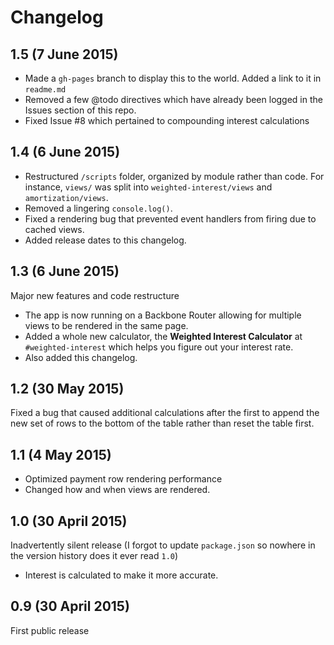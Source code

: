 # Changelog

## 1.5 (7 June 2015)

* Made a `gh-pages` branch to display this to the world. Added a link to it in `readme.md`
* Removed a few @todo directives which have already been logged in the Issues section of this repo.
* Fixed Issue #8 which pertained to compounding interest calculations

## 1.4 (6 June 2015)

* Restructured `/scripts` folder, organized by module rather than code. For instance, `views/` was split into `weighted-interest/views` and `amortization/views`.
* Removed a lingering `console.log()`.
* Fixed a rendering bug that prevented event handlers from firing due to cached views.
* Added release dates to this changelog.

## 1.3 (6 June 2015)

Major new features and code restructure

* The app is now running on a Backbone Router allowing for multiple views to be rendered in the same page.
* Added a whole new calculator, the **Weighted Interest Calculator** at `#weighted-interest` which helps you figure out your interest rate.
* Also added this changelog.

## 1.2 (30 May 2015)

Fixed a bug that caused additional calculations after the first to append the new set of rows to the bottom of the table rather than reset the table first.

## 1.1 (4 May 2015)

* Optimized payment row rendering performance
* Changed how and when views are rendered.

## 1.0 (30 April 2015)

Inadvertently silent release (I forgot to update `package.json` so nowhere in the version history does it ever read `1.0`)

* Interest is calculated to make it more accurate.

## 0.9 (30 April 2015)

First public release
